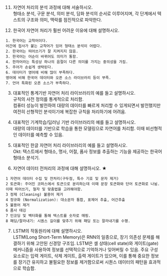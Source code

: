 11. 자연어 처리의 분석 과정에 대해 서술하시오.  
형태소 분석, 구문 분석, 의미 분석, 담화 분석의 순서로 이루어지며, 각 단계에서 텍스트의 구조와 의미, 맥락를 점진적으로 파악한다.

2. 한국어 자연어 처리가 훨씬 어려운 이유에 대해 설명하시오.
```
1. 한국어는 교착어이다.
어간에 접사가 붙는 교착어가 있어 형태소 분석이 어렵다.
2. 한국어는 띄어쓰기가 잘 지켜지지 않음.
3. 한국어는 어순이 바뀌어도 의미가 통함.
4. 한자어라는 특성상 하나의 음절이 다른 의미를 가지는 중의성을 가짐.
5. 주어가 손쉽게 생략된다.
6. 데이터가 영어에 비해 많이 부족하다.
영어에 비해 한국어 데이터와 오픈 소스 라이브러리 등이 부족.
7. 언어 특화된 오픈 소스가 부족하다.
```

3. 대표적인 통계기반 자연어 처리 라이브러리의 예를 들고 설명하시오.  
규칙의 사전 정의를 통계적으로 처리함.  
컴퓨터 성능이 발전하여 대량의 데이터를 빠르게 처리할 수 있게되면서 발전했지만 여전히 선형적인 분석이기에 복잡한 규칙을 처리하기에 어려움.

4. 대표적인 기계학습/딥러닝 기반 라이브러리의 예를 들고 설명하시오.  
대량의 데이터를 기반으로 학습을 통한 모델링으로 자연어를 처리함. 이때 비선형적인 데이터를 예측할 수 있음.

5. 대표적인 한글 자연어 처리 라이브러리의 예를 들고 설명하시오.  
Okt: 텍스트에서 형태소, 명사, 어절, 품사 정보를 추출하는 기능을 제공하는 한국어 형태소 분석기.

6. 자연어 데이터 전처리의 과정에 대해 설명하시오. ★
```
1 자연어 데이터 수집 및 전처리(구두점, 특수 기호 및 문자 제거)
2 토큰화: 주어진 코퍼스에서 토큰으로 분리하는데 이때 문장 토큰화와 단어 토큰화로 나뉨. 이때 띄어쓰기, 철자 및 맞춤법을 고려해야함.
3 정제 (Cleaning) 불용어 제거
4 정규화 (Normalization): 대소문자 통합, 표제어 추출, 어간추출
5 불용어 제거
6 품사 태깅
7 인코딩 및 벡터화를 통해 텍스트를 숫자로 매핑.
8 패딩/잘라내기: 시퀀스 길이를 맞추기 위해 패딩 또는 잘라내기를 수행.
```

7. LSTM의 작동원리에 대해 설명하시오.  
LSTM(Long Short-Term Memory)은 RNN의 일종으로, 장기 의존성 문제를 해결하기 위해 고안된 신경망 구조임. LSTM은 셀 상태(cell state)와 게이트(gate) 메커니즘을 사용하여 정보를 선택적으로 기억하거나 잊어버릴 수 있음. 주요 구성 요소로는 입력 게이트, 삭제 게이트, 출력 게이트가 있으며, 이를 통해 중요한 정보를 장기간 유지하고 불필요한 정보를 제거함으로써 시퀀스 데이터의 패턴을 효과적으로 학습함.